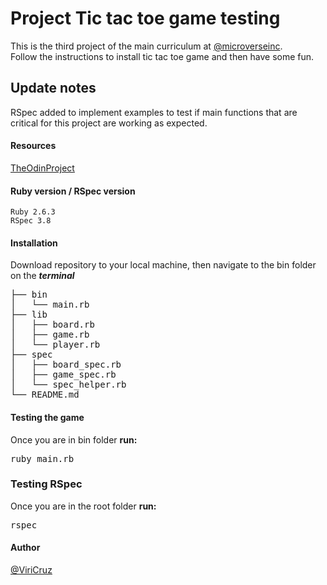 # Project Tic tac toe game testing
This is the third project of the main curriculum at [@microverseinc](https://www.microverse.org/).<br>
Follow the instructions to install tic tac toe game and then have some fun.

## Update notes
RSpec added to implement examples to test if main functions that are critical for this project are working as expected.

#### Resources
[TheOdinProject](https://www.theodinproject.com/courses/ruby-programming/lessons/oop)

#### Ruby version / RSpec version
```
Ruby 2.6.3
RSpec 3.8
```
#### Installation
Download repository to your local machine, then navigate to the bin folder on the **_terminal_**
<pre>
├── bin
│   └── main.rb
├── lib
│   ├── board.rb
│   ├── game.rb
│   └── player.rb
├── spec
│   ├── board_spec.rb
│   ├── game_spec.rb
│   └── spec_helper.rb
└── README.md
</pre>
#### Testing the game
Once you are in bin folder <b>run:</b>
<pre>
ruby main.rb
</pre>
### Testing RSpec
Once you are in the root folder <b>run:</b>
<pre>
rspec
</pre>
#### Author
[@ViriCruz](https://github.com/ViriCruz)
